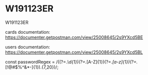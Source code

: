 # W191123ER
W191123ER


cards documentation: 
https://documenter.getpostman.com/view/25008645/2s9YXcd5BE

users documentation: 
https://documenter.getpostman.com/view/25008645/2s9YXcd5BL



const passwordRegex = /((?=.*\d{1})(?=.*[A-Z]{1})(?=.*[a-z]{1})(?=.*[!@#$%^&*-]{1}).{7,20})/;
